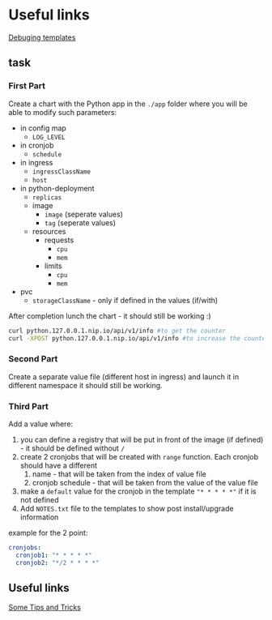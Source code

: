 # Useful links
[Debuging templates](https://helm.sh/docs/chart_template_guide/debugging/)

## task

### First Part
Create a chart with the Python app in the `./app` folder where you will be able to modify such parameters:

* in config map
  * `LOG_LEVEL`
* in cronjob
  * `schedule`
*  in ingress
   *  `ingressClassName`
   *  `host`
* in python-deployment
  * `replicas`
  * image
    * `image` (seperate values)
    * `tag` (seperate values)
  * resources
    * requests
      * `cpu`
      * `mem`
    * limits
      * `cpu`
      * `mem`
* pvc
  * `storageClassName` - only if defined in the values (if/with)


After completion lunch the chart - it should still be working :)

```sh
curl python.127.0.0.1.nip.io/api/v1/info #to get the counter
curl -XPOST python.127.0.0.1.nip.io/api/v1/info #to increase the counter
```

### Second Part
Create a separate value file (different host in ingress) and launch it in different namespace it should still be working.

### Third Part
Add a value where:
1. you can define a registry that will be put in front of the image (if defined) - it should be defined without `/`
2. create 2 cronjobs that will be created with `range` function. Each cronjob should have a different
   1. name - that will be taken from the index of value file
   2. cronjob schedule - that will be taken from the value of the value file
3. make a `default` value for the cronjob in the template  `"* * * * *"` if it is not defined
4. Add `NOTES.txt` file to the templates to show post install/upgrade information

example for the 2 point:
```yaml
cronjobs:
  cronjob1: "* * * * *"
  cronjob2: "*/2 * * * *"
```

## Useful links
[Some Tips and Tricks](https://helm.sh/docs/howto/charts_tips_and_tricks/)
